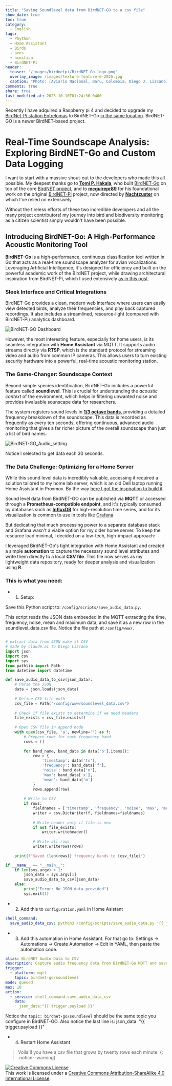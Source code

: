 ```yaml
---
title: "Saving Soundlevel data from BirdNET-GO to a csv file"
show_date: true
toc: true
category: 
  - English
tags: 
  - Phython
  - Home Assistant
  - Birds
  - aves
  - acustica
  - BirdNET-Pi 
header:
  teaser: "/images/birdnetpi/BirdNET-Go-logo.png"
  overlay_image: /images/texture-feature-6-2025.jpg
  caption: "Photo: [Aviario Nacional, Baru, Colombia. Diego J. Lizcano](https://www.instagram.com/walking_tapir/)"
comments: true
share: true
last_modified_at: 2025-10-10T01:24:36-0400
---
```



Recently I have adquired a Raspberry pi 4 and decided to upgrade my [BirdNet-Pi station Entrelomas](https://app.birdweather.com/data/K9kBtRztpJHkdiXSnfWyi3nr) to  BirdNET-Go [in the same location](https://app.birdweather.com/stations/18147). BirdNET-GO is a newer BirdNET-based project. 

# Real-Time Soundscape Analysis: Exploring BirdNET-Go and Custom Data Logging

I want to start with a massive shout-out to the developers who made this all possible. My deepest thanks go to [**Tomi P. Hakala**](https://github.com/tphakala), who built [BirdNET-Go](https://github.com/tphakala/birdnet-go) on top of the core [BirdNET project](https://birdnet.cornell.edu/), and to [**mcguirepr89**](https://github.com/mcguirepr89) for his foundational work on the original [BirdNET-Pi](https://github.com/Nachtzuster/BirdNET-Pi) project, now directed by [**Nachtzuster**](https://github.com/Nachtzuster) on which I've relied on extensively.

Without the tireless efforts of these two incredible developers and all the many project contributors! my journey into bird and biodiversity monitoring as a citizen scientist simply wouldn't have been possible.

## Introducing BirdNET-Go: A High-Performance Acoustic Monitoring Tool

**BirdNET-Go** is a high-performance, continuous classification tool written in Go that acts as a real-time soundscape analyzer for avian vocalizations. Leveraging Artificial Intelligence, it's designed for efficiency and built on the powerful academic work of the BirdNET project, while drawing architectural inspiration from BirdNET-Pi, which I used extensively [as in this post](https://dlizcano.github.io/spanish/Monitoreando-aves-con-Birdnet/).

### Sleek Interface and Critical Integrations

BirdNET-Go provides a clean, modern web interface where users can easily view detected birds, analyze their frequencies, and play back captured recordings. It also includes a streamlined, resource-light (compared with BirdNET-Pi) analytics dashboard.

![BirdNET-GO Dashboard](/images/birdnet/BirdNET-GO_dashboard.png)  


However, the most interesting feature, especially for home users, is its seamless integration with **Home Assistant** via MQTT. It supports audio streams directly via **RTSP**, which is the standard protocol for streaming video and audio from common IP cameras. This allows users to turn existing security hardware into a powerful, real-time acoustic monitoring station.

### The Game-Changer: Soundscape Context

Beyond simple species identification, BirdNET-Go includes a powerful feature called **soundlevel**. This is crucial for understanding the *acoustic context* of the environment, which helps in filtering unwanted noise and provides invaluable sounscape data for researchers.

The system registers sound levels in [**1/3 octave bands**](https://www.engineeringtoolbox.com/octave-bands-frequency-limits-d_1602.html), providing a detailed frequency breakdown of the soundscape. This data is recorded as frequently as every ten seconds, offering continuous, advanced audio monitoring that gives a far richer picture of the overall soundscape than just a list of bird names.

![BirdNET-GO_Audio_setting](/images/birdnet/BirdNET-GO_Audio_setting.jpg)

Notice I selected to get data each 30 seconds.

### The Data Challenge: Optimizing for a Home Server

While this sound level data is incredibly valuable, accessing it required a solution tailored to my home lab server, which is an old Dell laptop running Home Assistant in Proxmox. By the way [here I got the inspiration to build it](https://www.youtube.com/watch?v=wX75Z-4MEoM). 

Sound level data from BirdNET-GO can be published via **MQTT** or accessed through a **Prometheus-compatible endpoint**, and it's typically consumed by databases such as [**InfluxDB**](https://www.influxdata.com/) for high-resolution time series, and for its visualization is common to use in tools like [Grafana](https://grafana.com/grafana/?plcmt=products-nav).

But dedicating that much processing power to a separate database stack and Grafana wasn't a viable option for my older home server. To keep the resource load minimal, I decided on a low-tech, high-impact approach:

I leveraged BirdNET-Go's tight integration with Home Assistant and created a simple **automation** to capture the necessary sound level attributes and write them directly to a local **CSV file**. This file now serves as my lightweight data repository, ready for deeper analysis and visualization using **R**.

### This is what you need:

- 1. Setup:

Save this Python script to: `/config/scripts/save_audio_data.py`. 

This script reads the JSON data embeeded in the MQTT extracting the time, frequency, noise, mean and maximum data, and save it as a new row in the soundlevel_data.csv file.  Notice the file path at `/config/www/`.


```python

# extract data from JSON make it CSV
# made by claude.ai to Diego Lizcano
import json
import csv
import sys
from pathlib import Path
from datetime import datetime

def save_audio_data_to_csv(json_data):
    # Parse the JSON
    data = json.loads(json_data)
    
    # Define CSV file path
    csv_file = Path("/config/www/soundlevel_data.csv")
    
    # Check if file exists to determine if we need headers
    file_exists = csv_file.exists()
    
    # Open CSV file in append mode
    with open(csv_file, 'a', newline='') as f:
        # Prepare rows for each frequency band
        rows = []
        
        for band_name, band_data in data['b'].items():
            row = {
                'timestamp': data['ts'],
                'frequency': band_data['f'],
                'noise': band_data['n'],
                'max': band_data['x'],
                'mean': band_data['m']
            }
            rows.append(row)
        
        # Write to CSV
        if rows:
            fieldnames = ['timestamp', 'frequency', 'noise', 'max', 'mean']
            writer = csv.DictWriter(f, fieldnames=fieldnames)
            
            # Write header only if file is new
            if not file_exists:
                writer.writeheader()
            
            # Write all rows
            writer.writerows(rows)
    
    print(f"Saved {len(rows)} frequency bands to {csv_file}")

if __name__ == "__main__":
    if len(sys.argv) > 1:
        json_data = sys.argv[1]
        save_audio_data_to_csv(json_data)
    else:
        print("Error: No JSON data provided")
        sys.exit(1)

```

- 2. Add this to `configuration.yaml` in Home Asistant

```yaml
shell_command:
  save_audio_data_csv: python3 /config/scripts/save_audio_data.py '{{ json_data }}'
```

- 3. Add this automation in Home Assistant. For that go to: Settings → Automations → Create Automation → Edit in YAML, then paste the automation code.

```yaml
alias: BirdNET Audio Data to CSV
description: Capture audio frequency data from BirdNET-Go MQTT and save to CSV
trigger:
  - platform: mqtt
    topic: birdnet-go/soundlevel
mode: queued
max: 10
action:
  - service: shell_command.save_audio_data_csv
    data:
      json_data:"{{ trigger.payload }}"


```
Notice the `topic: birdnet-go/soundlevel` should be the same topic you configure in BirdNET-GO.  Also notice the last line is: json_data: "{{ trigger.payload }}"

- 4. Restart Home Assistant

> Voila!!! you have a csv file that grows by twenty rows each minute.
{: .notice--warning} 



<p>
<a rel="license" href="http://creativecommons.org/licenses/by-sa/4.0/"><img alt="Creative Commons License" style="border-width:0" src="http://i.creativecommons.org/l/by-sa/4.0/88x31.png" /></a><br />This work is licensed under a <a rel="license" href="http://creativecommons.org/licenses/by-sa/4.0/">Creative Commons Attribution-ShareAlike 4.0 International License</a>.
</p>
